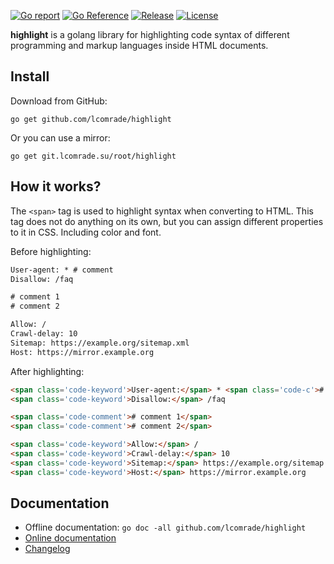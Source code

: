 [![Go report](https://goreportcard.com/badge/github.com/lcomrade/highlight)](https://goreportcard.com/report/github.com/lcomrade/highlight)
[![Go Reference](https://pkg.go.dev/badge/github.com/lcomrade/highlight.svg)](https://pkg.go.dev/github.com/lcomrade/highlight#section-documentation)
[![Release](https://img.shields.io/github/v/release/lcomrade/highlight)](https://github.com/lcomrade/highlight/releases/latest)
[![License](https://img.shields.io/github/license/lcomrade/highlight)](LICENSE)

**highlight** is a golang library for highlighting code syntax of different
programming and markup languages inside HTML documents.

## Install
Download from GitHub:
```
go get github.com/lcomrade/highlight
```

Or you can use a mirror:
```
go get git.lcomrade.su/root/highlight
```


## How it works?
The `<span>` tag is used to highlight syntax when converting to HTML.
This tag does not do anything on its own,
but you can assign different properties to it in CSS.
Including color and font.

Before highlighting:
```robots.txt
User-agent: * # comment
Disallow: /faq

# comment 1
# comment 2

Allow: /
Crawl-delay: 10
Sitemap: https://example.org/sitemap.xml
Host: https://mirror.example.org
```

After highlighting:
```html
<span class='code-keyword'>User-agent:</span> * <span class='code-c'># comment</span>
<span class='code-keyword'>Disallow:</span> /faq

<span class='code-comment'># comment 1</span>
<span class='code-comment'># comment 2</span>

<span class='code-keyword'>Allow:</span> /
<span class='code-keyword'>Crawl-delay:</span> 10
<span class='code-keyword'>Sitemap:</span> https://example.org/sitemap.xml
<span class='code-keyword'>Host:</span> https://mirror.example.org
```


## Documentation
- Offline documentation: `go doc -all github.com/lcomrade/highlight`
- [Online documentation](https://pkg.go.dev/github.com/lcomrade/highlight#section-documentation)
- [Changelog](CHANGELOG.md)
